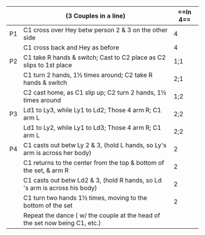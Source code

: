 ||(3 Couples in a line) |==In 4==|
|-----|----|-----|
|P1| C1 cross over Hey betw person 2 & 3 on the other side |4|
||C1 cross back and Hey as before |4|
|P2| C1 take R hands & switch; Cast to C2 place as C2 slips to 1st place |1;1|
||C1 turn 2 hands, 1½ times around; C2 take R hands & switch |2;1|
||C2 cast home, as C1 slip up; C2 turn 2 hands, 1½ times around |1;2|
|P3| Ld1 to Ly3, while Ly1 to Ld2; Those 4 arm R; C1 arm L |2;2|
||Ld1 to Ly2, while Ly1 to Ld3; Those 4 arm R; C1 arm L |2;2|
|P4| C1 casts out betw Ly 2 & 3, (hold L hands, so Ly's arm is across her body) |2|
||C1 returns to the center from the top & bottom of the set, & arm R |2|
||C1 casts out betw Ld2 & 3, (hold R hands, so Ld 's arm is across his body) |2|
||C1 turn two hands 1½ times, moving to the bottom of the set |2|
||Repeat the dance ( w/ the couple at the head of the set now being C1, etc.)||
